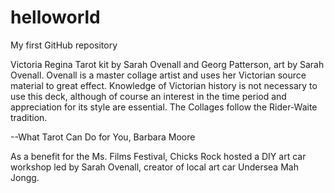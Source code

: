 helloworld
==========

My first GitHub repository 

Victoria Regina Tarot kit by Sarah Ovenall and Georg Patterson, art by Sarah Ovenall. Ovenall is a master collage artist and uses her Victorian source material to great effect. Knowledge of Victorian history is not necessary to use this deck, although of course an interest in the time period and appreciation for its style are essential. The Collages follow the Rider-Waite tradition.

--What Tarot Can Do for You, Barbara Moore

As a benefit for the Ms. Films Festival, Chicks Rock hosted a DIY art car workshop led by Sarah Ovenall, creator of local art car Undersea Mah Jongg.
